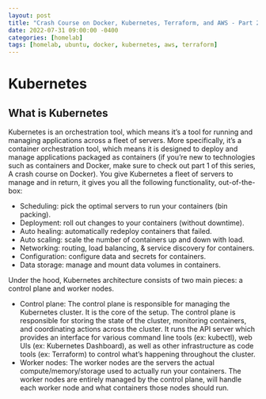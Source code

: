 ```yaml
---
layout: post
title: "Crash Course on Docker, Kubernetes, Terraform, and AWS - Part 2: Kubernetes"
date: 2022-07-31 09:00:00 -0400
categories: [homelab]
tags: [homelab, ubuntu, docker, kubernetes, aws, terraform]
---
```


# Kubernetes
## What is Kubernetes
Kubernetes is an orchestration tool, which means it’s a tool for running and managing applications across a fleet of servers. More specifically, it’s a container orchestration tool, which means it is designed to deploy and manage applications packaged as containers (if you’re new to technologies such as containers and Docker, make sure to check out part 1 of this series, A crash course on Docker). You give Kubernetes a fleet of servers to manage and in return, it gives you all the following functionality, out-of-the-box:

* Scheduling: pick the optimal servers to run your containers (bin packing).
* Deployment: roll out changes to your containers (without downtime).
* Auto healing: automatically redeploy containers that failed.
* Auto scaling: scale the number of containers up and down with load.
* Networking: routing, load balancing, & service discovery for containers.
* Configuration: configure data and secrets for containers.
* Data storage: manage and mount data volumes in containers.

Under the hood, Kubernetes architecture consists of two main pieces: a control plane and worker nodes.

* Control plane: The control plane is responsible for managing the Kubernetes cluster. It is the core of the setup. The control plane is responsible for storing the state of the cluster, monitoring containers, and coordinating actions across the cluster. It runs the API server which provides an interface for various command line tools (ex: kubectl), web UIs (ex: Kubernetes Dashboard), as well as other infrastructure as code tools (ex: Terraform) to control what’s happening throughout the cluster.
* Worker nodes: The worker nodes are the servers the actual compute/memory/storage used to actually run your containers. The worker nodes are entirely managed by the control plane, will handle each worker node and what containers those nodes should run.

